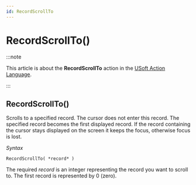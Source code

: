 ```yaml
---
id: RecordScrollTo
---
```


# RecordScrollTo()




:::note

This article is about the **RecordScrollTo** action in the [USoft Action Language](/Task_flow/Action_Language_reference/USoft_Action_Language.md).

:::

## **RecordScrollTo()**

Scrolls to a specified record. The cursor does not enter this record. The specified record becomes the first displayed record. If the record containing the cursor stays displayed on the screen it keeps the focus, otherwise focus is lost.

*Syntax*

```
RecordScrollTo( *record* )
```

The required *record* is an integer representing the record you want to scroll to. The first record is represented by 0 (zero).